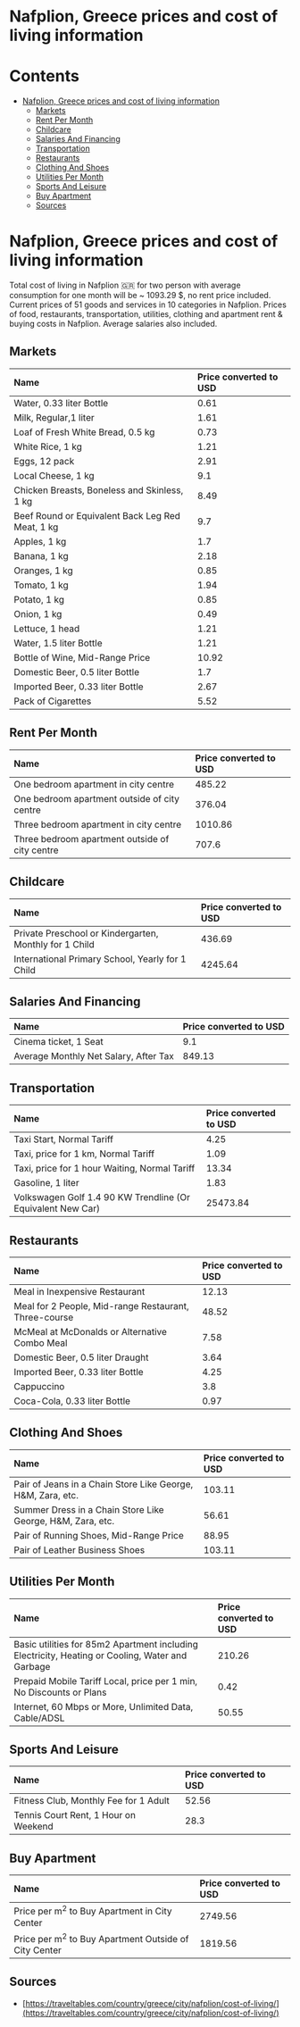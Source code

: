 
Nafplion, Greece prices and cost of living information
======================================================

Contents
========

* [Nafplion, Greece prices and cost of living information](#nafplion-greece-prices-and-cost-of-living-information)
	* [Markets](#markets)
	* [Rent Per Month](#rent-per-month)
	* [Childcare](#childcare)
	* [Salaries And Financing](#salaries-and-financing)
	* [Transportation](#transportation)
	* [Restaurants](#restaurants)
	* [Clothing And Shoes](#clothing-and-shoes)
	* [Utilities Per Month](#utilities-per-month)
	* [Sports And Leisure](#sports-and-leisure)
	* [Buy Apartment](#buy-apartment)
	* [Sources](#sources)

# Nafplion, Greece prices and cost of living information


Total cost of living in Nafplion 🇬🇷 for two person with average consumption for one month will be ~ 1093.29 $, no rent 
price included. Current prices of 51 goods and services in 10 categories  in Nafplion. Prices of food, restaurants, 
transportation, utilities, clothing and apartment rent & buying costs in Nafplion. Average salaries also included.
## Markets

|Name|Price converted to USD|
| :--- | :--- |
|Water, 0.33 liter Bottle|0.61|
|Milk, Regular,1 liter|1.61|
|Loaf of Fresh White Bread, 0.5 kg|0.73|
|White Rice, 1 kg|1.21|
|Eggs, 12 pack|2.91|
|Local Cheese, 1 kg|9.1|
|Chicken Breasts, Boneless and Skinless, 1 kg|8.49|
|Beef Round or Equivalent Back Leg Red Meat, 1 kg |9.7|
|Apples, 1 kg|1.7|
|Banana, 1 kg|2.18|
|Oranges, 1 kg|0.85|
|Tomato, 1 kg|1.94|
|Potato, 1 kg|0.85|
|Onion, 1 kg|0.49|
|Lettuce, 1 head|1.21|
|Water, 1.5 liter Bottle|1.21|
|Bottle of Wine, Mid-Range Price|10.92|
|Domestic Beer, 0.5 liter Bottle|1.7|
|Imported Beer, 0.33 liter Bottle|2.67|
|Pack of Cigarettes|5.52|
  

## Rent Per Month

|Name|Price converted to USD|
| :--- | :--- |
|One bedroom apartment in city centre|485.22|
|One bedroom apartment outside of city centre|376.04|
|Three bedroom apartment in city centre|1010.86|
|Three bedroom apartment outside of city centre|707.6|
  

## Childcare

|Name|Price converted to USD|
| :--- | :--- |
|Private Preschool or Kindergarten, Monthly for 1 Child|436.69|
|International Primary School, Yearly for 1 Child|4245.64|
  

## Salaries And Financing

|Name|Price converted to USD|
| :--- | :--- |
|Cinema ticket, 1 Seat|9.1|
|Average Monthly Net Salary, After Tax|849.13|
  

## Transportation

|Name|Price converted to USD|
| :--- | :--- |
|Taxi Start, Normal Tariff|4.25|
|Taxi, price for 1 km, Normal Tariff|1.09|
|Taxi, price for 1 hour Waiting, Normal Tariff|13.34|
|Gasoline, 1 liter|1.83|
|Volkswagen Golf 1.4 90 KW Trendline (Or Equivalent New Car)|25473.84|
  

## Restaurants

|Name|Price converted to USD|
| :--- | :--- |
|Meal in Inexpensive Restaurant|12.13|
|Meal for 2 People, Mid-range Restaurant, Three-course|48.52|
|McMeal at McDonalds or Alternative Combo Meal|7.58|
|Domestic Beer, 0.5 liter Draught|3.64|
|Imported Beer, 0.33 liter Bottle|4.25|
|Cappuccino|3.8|
|Coca-Cola, 0.33 liter Bottle|0.97|
  

## Clothing And Shoes

|Name|Price converted to USD|
| :--- | :--- |
|Pair of Jeans in a Chain Store Like George, H&M, Zara, etc.|103.11|
|Summer Dress in a Chain Store Like George, H&M, Zara, etc.|56.61|
|Pair of Running Shoes, Mid-Range Price|88.95|
|Pair of Leather Business Shoes|103.11|
  

## Utilities Per Month

|Name|Price converted to USD|
| :--- | :--- |
|Basic utilities for 85m2 Apartment including Electricity, Heating or Cooling, Water and Garbage|210.26|
|Prepaid Mobile Tariff Local, price per 1 min, No Discounts or Plans|0.42|
|Internet, 60 Mbps or More, Unlimited Data, Cable/ADSL|50.55|
  

## Sports And Leisure

|Name|Price converted to USD|
| :--- | :--- |
|Fitness Club, Monthly Fee for 1 Adult|52.56|
|Tennis Court Rent, 1 Hour on Weekend|28.3|
  

## Buy Apartment

|Name|Price converted to USD|
| :--- | :--- |
|Price per m<sup>2</sup> to Buy Apartment in City Center|2749.56|
|Price per m<sup>2</sup> to Buy Apartment Outside of City Center|1819.56|
  

## Sources

- [https://traveltables.com/country/greece/city/nafplion/cost-of-living/](https://traveltables.com/country/greece/city/nafplion/cost-of-living/)
